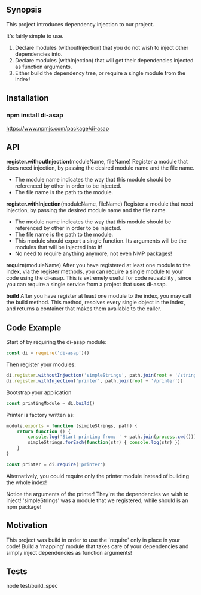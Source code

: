 ## Synopsis

This project introduces dependency injection to our project.

It's fairly simple to use.

1) Declare modules (withoutInjection) that you do not wish to inject other dependencies into.
2) Declare modules (withInjection) that will get their dependencies injected as function arguments.
3) Either build the dependency tree, or require a single module from the index!

## Installation

### npm install di-asap

https://www.npmjs.com/package/di-asap

## API

**register.withoutInjection**(moduleName, fileName)
Register a module that does need injection, by passing the desired module name and the file name.
- The module name indicates the way that this module should be referenced by other in order to be injected.
- The file name is the path to the module.

**register.withInjection**(moduleName, fileName)
Register a module that need injection, by passing the desired module name and the file name.
- The module name indicates the way that this module should be referenced by other in order to be injected.
- The file name is the path to the module.
- This module should export a single function. Its arguments will be the modules that will be injected into it!
- No need to require anything anymore, not even NMP packages!

**require**(moduleName)
After you have registered at least one module to the index, via the register methods, you can require a single module to your code using the di-asap.
This is extremely useful for code reusability , since you can require a single service from a project that uses di-asap.

**build**
After you have register at least one module to the index, you may call the build method.
This method, resolves every single object in the index, and returns a container that makes them available to the caller.

## Code Example

Start of by requiring the di-asap module:

```javascript
const di = require('di-asap')()
```

Then register your modules:

```javascript
di.register.withoutInjection('simpleStrings', path.join(root + '/stringExamples'))
di.register.withInjection('printer', path.join(root + '/printer'))
```

Bootstrap your application
```javascript
const printingModule = di.build()
````

Printer is factory written as:
```javascript
module.exports = function (simpleStrings, path) {
    return function () {
        console.log('Start printing from: ' + path.join(process.cwd()))
        simpleStrings.forEach(function(str) { console.log(str) })
    }
}
```
```javascript
const printer = di.require('printer')
```

Alternatively, you could require only the printer module instead of building the whole index!


Notice the arguments of the printer! They're the dependencies we wish to inject!
'simpleStrings' was a module that we registered, while should is an npm package!

## Motivation

This project was build in order to use the 'require' only in place in your code!
Build a 'mapping' module that takes care of your dependencies and simply inject dependencies
as function arguments!

## Tests

node test/build_spec